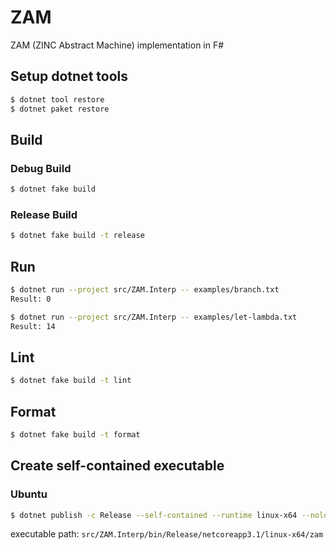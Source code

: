 # ZAM

ZAM (ZINC Abstract Machine) implementation in F#

## Setup dotnet tools

```bash
$ dotnet tool restore
$ dotnet paket restore
```

## Build

### Debug Build

```bash
$ dotnet fake build
```

### Release Build

```bash
$ dotnet fake build -t release
```

## Run

```bash
$ dotnet run --project src/ZAM.Interp -- examples/branch.txt
Result: 0

$ dotnet run --project src/ZAM.Interp -- examples/let-lambda.txt
Result: 14
```

## Lint

```bash
$ dotnet fake build -t lint
```

## Format

```bash
$ dotnet fake build -t format
```

## Create self-contained executable

### Ubuntu

```bash
$ dotnet publish -c Release --self-contained --runtime linux-x64 --nologo
```

executable path: `src/ZAM.Interp/bin/Release/netcoreapp3.1/linux-x64/zam`
